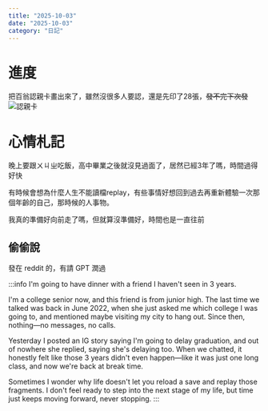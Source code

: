 ```yaml
---
title: "2025-10-03"
date: "2025-10-03"
category: "日記"
---
```


# 進度

把百翁認親卡畫出來了，雖然沒很多人要認，還是先印了28張，~~發不完下次發~~
![認親卡](https://yuyutw123.github.io/Gallery/39_5.png)

# 心情札記

晚上要跟ㄨㄐㄓ吃飯，高中畢業之後就沒見過面了，居然已經3年了嗎，時間過得好快

有時候會想為什麼人生不能讀檔replay，有些事情好想回到過去再重新體驗一次那個年齡的自己，那時候的人事物。

我真的準備好向前走了嗎，但就算沒準備好，時間也是一直往前

## 偷偷說
發在 reddit 的，有請 GPT 潤過

:::info
I'm going to have dinner with a friend I haven't seen in 3 years.

I'm a college senior now, and this friend is from junior high. The last time we talked was back in June 2022, when she just asked me which college I was going to, and mentioned maybe visiting my city to hang out. Since then, nothing—no messages, no calls.

Yesterday I posted an IG story saying I'm going to delay graduation, and out of nowhere she replied, saying she's delaying too. When we chatted, it honestly felt like those 3 years didn't even happen—like it was just one long class, and now we're back at break time.

Sometimes I wonder why life doesn't let you reload a save and replay those fragments. I don't feel ready to step into the next stage of my life, but time just keeps moving forward, never stopping.
:::